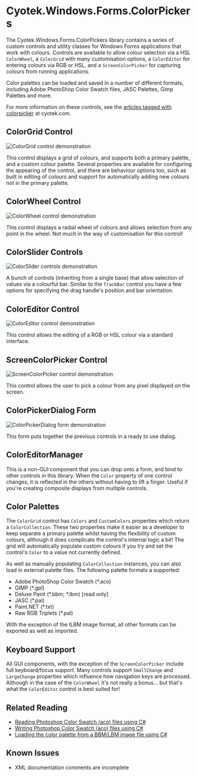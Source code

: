 # Cyotek.Windows.Forms.ColorPickers

The Cyotek.Windows.Forms.ColorPickers library contains a series of custom controls and utility classes for Windows Forms applications that work with colours. Controls are available to allow colour selection via a HSL `ColorWheel`, a `ColorGrid` with many customisation options, a `ColorEditor` for entering colours via RGB or HSL, and a `ScreenColorPicker` for capturing colours from running applications.

Color palettes can be loaded and saved in a number of different formats, including Adobe PhotoShop Color Swatch files, JASC Palettes, Gimp Palettes and more.

For more information on these controls, see the [articles tagged with colorpicker](http://cyotek.com/blog/tag/colorpicker) at cyotek.com.

## ColorGrid Control

![ColorGrid control demonstration](http://static.cyotek.com/files/articleimages/cp-colorgridcontrol.png)

This control displays a grid of colours, and supports both a primary palette, and a custom colour palette. Several properties are available for configuring the appearing of the control, and there are behaviour options too, such as built in editing of colours and support for automatically adding new colours not in the primary palette.

## ColorWheel Control

![ColorWheel control demonstration](http://static.cyotek.com/files/articleimages/cp-colorwheelcontrol.png)

This control displays a radial wheel of colours and allows selection from any point in the wheel. Not much in the way of customisation for this control!

## ColorSlider Controls

![ColorSlider controls demonstration](http://static.cyotek.com/files/articleimages/cp-colorslidercontrols.png)

A bunch of controls (inheriting from a single base) that allow selection of values via a colourful bar. Similar to the `TrackBar` control you have a few options for specifying the drag handle's position and bar orientation.

## ColorEditor Control

![ColorEditor control demonstration](http://static.cyotek.com/files/articleimages/cp-coloreditorcontrol.png)

This control allows the editing of a RGB or HSL colour via a standard interface.

## ScreenColorPicker Control

![ScreenColorPicker control demonstration](http://static.cyotek.com/files/articleimages/cp-screencolorpickercontrol.png)

This control allows the user to pick a colour from any pixel displayed on the screen. 

## ColorPickerDialog Form

![ColorPickerDialog form demonstration](http://static.cyotek.com/files/articleimages/cp-colorpickerdialog.png)

This form puts together the previous controls in a ready to use dialog.

## ColorEditorManager

This is a non-GUI component that you can drop onto a form, and bind to other controls in this library. When the `Color` property of one control changes, it is reflected in the others without having to lift a finger. Useful if you're creating composite displays from multiple controls.

## Color Palettes

The `ColorGrid` control has `Colors` and `CustomColors` properties which return a `ColorCollection`. These two properties make it easier as a developer to keep separate a primary palette whilst having the flexibility of custom colours, although it does complicate the control's internal logic a bit! The grid will automatically populate custom colours if you try and set the control's `Color` to a value not currently defined.

As well as manually populating `ColorCollection` instances, you can also load in external palette files. The following palette formats a supported:

* Adobe PhotoShop Color Swatch (*.aco)
* GIMP (*.gpl)
* Deluxe Paint (*.bbm; *.lbm) [read only]
* JASC (*.pal)
* Paint.NET (*.txt)
* Raw RGB Triplets (*.pal)

With the exception of the ILBM image format, all other formats can be exported as well as imported.

## Keyboard Support

All GUI components, with the exception of the `ScreenColorPicker` include full keyboard/focus support. Many controls support `SmallChange` and `LargeChange` properties which influence how navigation keys are processed. Although in the case of the `ColorWheel` it's not really a bonus... but that's what the `ColorEditor` control is best suited for!

## Related Reading

* [Reading Photoshop Color Swatch (aco) files using C#](http://cyotek.com/blog/reading-photoshop-color-swatch-aco-files-using-csharp)
* [Writing Photoshop Color Swatch (aco) files using C#](http://cyotek.com/blog/writing-photoshop-color-swatch-aco-files-using-csharp)
* [Loading the color palette from a BBM/LBM image file using C#](http://cyotek.com/blog/loading-the-color-palette-from-a-bbm-lbm-image-file-using-csharp)

## Known Issues

* XML documentation comments are incomplete

